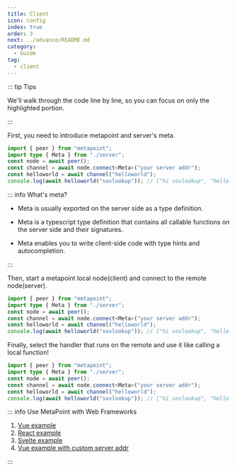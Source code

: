 ```yaml
---
title: Client
icon: config
index: true
order: 3
next: ../advance/README.md
category:
  - Guide
tag:
  - client
---
```


::: tip Tips

We'll walk through the code line by line, so you can focus on only the
highlighted portion.

:::

First, you need to introduce metapoint and server's meta.

```ts {1-2}
import { peer } from "metapoint";
import type { Meta } from "./server";
const node = await peer();
const channel = await node.connect<Meta>("your server addr");
const helloworld = await channel("helloworld");
console.log(await helloworld("sovlookup")); // ["hi sovlookup", "hello world!"]
```

::: info What's meta?

- Meta is usually exported on the server side as a type definition.

- Meta is a typescript type definition that contains all callable functions on
  the server side and their signatures.

- Meta enables you to write client-side code with type hints and autocompletion.

:::

Then, start a metapoint local node(client) and connect to the remote
node(server).

```ts {3-4}
import { peer } from "metapoint";
import type { Meta } from "./server";
const node = await peer();
const channel = await node.connect<Meta>("your server addr");
const helloworld = await channel("helloworld");
console.log(await helloworld("sovlookup")); // ["hi sovlookup", "hello world!"]
```

Finally, select the handler that runs on the remote and use it like calling a
local function!

```ts {5-6}
import { peer } from "metapoint";
import type { Meta } from "./server";
const node = await peer();
const channel = await node.connect<Meta>("your server addr");
const helloworld = await channel("helloworld");
console.log(await helloworld("sovlookup")); // ["hi sovlookup", "hello world!"]
```

::: info Use MetaPoint with Web Frameworks

1. [Vue example](https://github.com/SOVLOOKUP/metapoint/tree/master/examples/example-vue)
2. [React example](https://github.com/SOVLOOKUP/metapoint/tree/master/examples/example-react)
3. [Svelte example](https://github.com/SOVLOOKUP/metapoint/tree/master/examples/example-svelte)
4. [Vue example with custom server addr](https://github.com/SOVLOOKUP/metapoint/tree/master/examples/example-svelte)

:::

